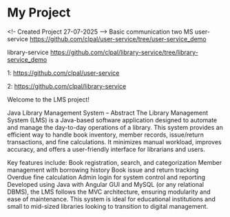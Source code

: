 # My Project

<!- Created Project 27-07-2025 -->
Basic communication two MS 
user-service     https://github.com/clpal/user-service/tree/user-service_demo

library-service  https://github.com/clpal/library-service/tree/library-service_demo



1: https://github.com/clpal/user-service


2: https://github.com/clpal/library-service



Welcome to the LMS project!

Java Library Management System – Abstract
The Library Management System (LMS) is a Java-based software application designed to automate and manage the day-to-day operations of a library. This system provides an efficient way to handle book inventory, member records, issue/return transactions, and fine calculations. It minimizes manual workload, improves accuracy, and offers a user-friendly interface for librarians and users.

Key features include:
Book registration, search, and categorization
Member management with borrowing history
Book issue and return tracking
Overdue fine calculation
Admin login for system control and reporting
Developed using Java with Angular  GUI and MySQL (or any relational DBMS), the LMS follows the MVC architecture, ensuring modularity and ease of maintenance. This system is ideal for educational institutions and small to mid-sized libraries looking to transition to digital management.
